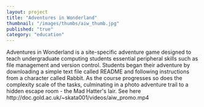 ```yaml
---
layout: project
title: "Adventures in Wonderland"
thumbnail: "/images/thumbs/aiw_thumb.jpg"
published: "true"
category: "education"
---
```




<div class="projectIntro">
Adventures in Wonderland is a site-specific adventure game designed to teach undergraduate computing students essential peripheral skills such as file management and version control. Students began their adventure by downloading a simple text file called README and following instructions from a character called Rabbit. As the course progresses so does the complexity scale of the tasks, culminating in a photo adventure trail to a hidden escape room - the Mad Hatter's lair. See here http://doc.gold.ac.uk/~skata001/videos/aiw_promo.mp4
</div>

<div class="projectImages">


</div>
